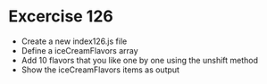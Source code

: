 # Excercise 126

* Create a new index126.js file
* Define a iceCreamFlavors array
* Add 10 flavors that you like one by one using the unshift method
* Show the iceCreamFlavors items as output